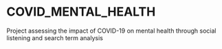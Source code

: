 # COVID_MENTAL_HEALTH
Project assessing the impact of COVID-19 on mental health through social listening and search term analysis
